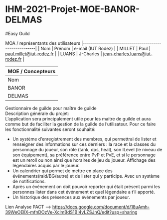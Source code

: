 # IHM-2021-Projet-MOE-BANOR-DELMAS

#Easy Guild

MOA / représentants des utilisateurs
|------------------------------------------------------|
| Nom    | Prénom    | e-mail (IUT Rodez)              |
| MILLET | Paul      | paul.millet@iut-rodez.fr        |
| LUANS  | J-Charles | jean-charles.luans@iut-rodez.fr |

| MOE / Concepteurs
|------------------------------------------------|
| Nom    | Prénom  |  e-mail (IUT Rodez)         |
| BANOR  | Maëlle  |  maelle.banor@iut-rodez.fr  |
| DELMAS | Yanis   |  yanis.delmas@iut-rodez.fr  |


Gestionnaire de guilde pour maître de guilde  
Description générale du projet:  
L’application sera principalement utile pour les maitre de guilde et aura comme but de faciliter la gestion de la guilde de l’utilisateur.
Pour ce faire les fonctionnalité suivantes seront souhaité:
- Un système d’enregistrement des membres, qui permettrai de lister et renseigner des informations sur ces derniers : la race et la classes du personnage du joueur, son rôle (tank, dps, heal), son ILevel (le niveau de son équipement), sa préférence entre PvP et PvE, et si le personnage est un reroll ou non ainsi que horaires de jeu du joueur. Affichage des légendaires acquis par le joueur.
- Un calendrier qui permet de mettre en place des événements(raid/BG/autre) et de lister qui y participe. Avec un système de notifications.
- Après un événement on doit pouvoir reporter qui était présent parmi les personnes lister dans cet événement et quel légendaire a t’il apporté.
- Un historique des présences aux événements par joueur.


Lien Analyse PACT --> https://docs.google.com/document/d/18uAmh-39WeOEllX-mfnDOzVe-XclmBdS1BI4vLZSJnQ/edit?usp=sharing
